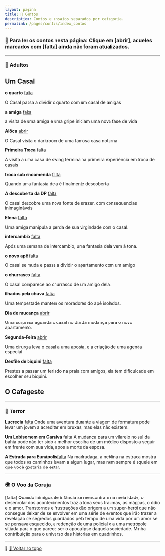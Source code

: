 ```yaml
---
layout: pagina
title: 📝 Contos
description: Contos e ensaios separados por categoria.
permalink: /pages/contos/index_contos
---
```


### 📌 **Para ler os contos nesta página:** Clique em [abrir], aqueles marcados com [falta] ainda não foram atualizados.

---

### 🧩 **Adultos**


## Um Casal

**o quarto** [falta](https://itxesco.github.io/pages/contos/quarto.html)

O Casal passa a dividir o quarto com um casal de amigas

**a amiga**  [falta](https://itxesco.github.io/pages/contos/depila.html)

a visita de uma amiga e uma gripe iniciam uma nova fase de vida

**Alôca**  [abrir](https://itxesco.github.io/pages/contos/adultos/aloca.html)  

O Casal visita o darkroom de uma famosa casa noturna  

**Primeira Troca** [falta](https://itxesco.github.io/pages/contos/enigma1.html)

A visita a uma casa de swing termina na primeira experiência em troca de casais

**troca sob encomenda**  [falta](https://itxesco.github.io/pages/contos/encomenda.html)

Quando uma fantasia dela é finalmente descoberta

**A descoberta da DP**  [falta](https://itxesco.github.io/pages/contos/depe.html)

O casal descobre uma nova fonte de prazer, com consequencias inimagináveis  

**Elena**  [falta](https://itxesco.github.io/pages/contos/elena.html)

Uma amiga manipula a perda de sua virgindade com o casal.

**intercambio** [falta](https://itxesco.github.io/pages/contos/intercambio.html)

Após uma semana de intercambio, uma fantasia dela vem à tona.  

**o novo apê** [falta](https://itxesco.github.io/pages/contos/ape.html)

O casal se muda e passa a dividir o apartamento com um amigo  

**o churrasco** [falta](https://itxesco.github.io/pages/contos/churras.html)

O casal comparece ao churrasco de um amigo dela.    

**ilhados pela chuva** [falta](https://itxesco.github.io/pages/contos/chuva.html)

Uma tempestade mantem os moradores do apê isolados.

**Dia de mudança** [abrir](https://itxesco.github.io/pages/contos/adultos/dia_de_mudanca.html)  

Uma surpresa aguarda o casal no dia da mudança para o novo apartamento.

**Segunda-Feira** [abrir](https://itxesco.github.io/pages/contos/adultos/segundaf.html)  

Uma cirurgia leva o casal a uma aposta, e a criação de uma agenda especial

**Desfile de biquini** [falta](https://itxesco.github.io/pages/contos/desfile.html)

Prestes a passar um feriado na praia com amigos, ela tem dificuldade em escolher seu biquini.   

## O Cafageste  


---

### 🔎 **Terror**


**Lucrecia** [falta](https://itxesco.github.io/pages/contos/lucrecia.html)
Onde uma aventura durante a viagem de formatura pode levar um jovem a acreditar em bruxas, mas elas não existem.  

**Um Lobisomem em Caraíva** [falta](https://itxesco.github.io/pages/contos/lobisomem.html)
A mudança para um vilarejo no sul da bahia pode não ter sido a melhor escolha de um médico disposto a seguir em frente com sua vida, apos a morte da esposa.

**A Estrada para Eunápolis**[falta](https://itxesco.github.io/pages/contos/estrada.html)
Na madrudaga, a neblina na estrada mostra que todos os caminhos levam a algum lugar, mas nem sempre é aquele em que você gostaria de estar.

---
### 🌍 **O Voo da Coruja**  

  [falta] Quando inimigos de infância se reencontram na meia idade, o desenrolar dos acontecimentos traz a tona seus traumas, as mágoas, o ódio e o amor. Transtornos e frustrações dão origem a um super-herói que não consegue deixar de se envolver em uma série de eventos que irão trazer  a revelação de segredos guardados pelo tempo de uma vida por um amor se se pensava esquecido, a redenção de uma policial e a uma metrópole sitiada para o que parece ser o apocalipse daquela sociedade. Minha contribuição para o universo das historias em quadrinhos.

---

📌 [🔼 Voltar ao topo](#top)

